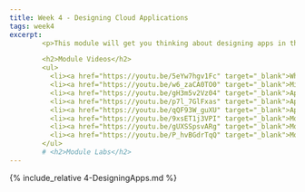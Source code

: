 ```yaml
---
title: Week 4 - Designing Cloud Applications
tags: week4
excerpt: 
        <p>This module will get you thinking about designing apps in the cloud.  We'll cover architecting cloud applications and designing microservices.</p>

        <h2>Module Videos</h2>
        <ul>
          <li><a href="https://youtu.be/5eYw7hgv1Fc" target="_blank">What are cloud applications? [13:33]</a></li>
          <li><a href="https://youtu.be/w6_zaCA0TO0" target="_blank">Microservices [11:36]</a></li>
          <li><a href="https://youtu.be/gH3m5v2Vz04" target="_blank">App Engine Overview [14:15]</a></li>
          <li><a href="https://youtu.be/p7l_7GlFxas" target="_blank">App Engine Demo (1/2) [10:46]</a></li>
          <li><a href="https://youtu.be/qQF93W_guXU" target="_blank">App Engine Demo (2/2) [10:58]</a></li>
          <li><a href="https://youtu.be/9xsET1j3VPI" target="_blank">Monolithic-Microlithic Demo Pt 1 [11:31]</a></li>
          <li><a href="https://youtu.be/gUXSSpsvARg" target="_blank">Monolithic-Microlithic Demo Pt 2 [18:19]</a></li>
          <li><a href="https://youtu.be/P_hvBGdrTqQ" target="_blank">Monolithic-Microlithic Demo Pt 3 [19:01]</a></li>
        </ul>
        # <h2>Module Labs</h2>
---  
```


{% include_relative 4-DesigningApps.md %}
